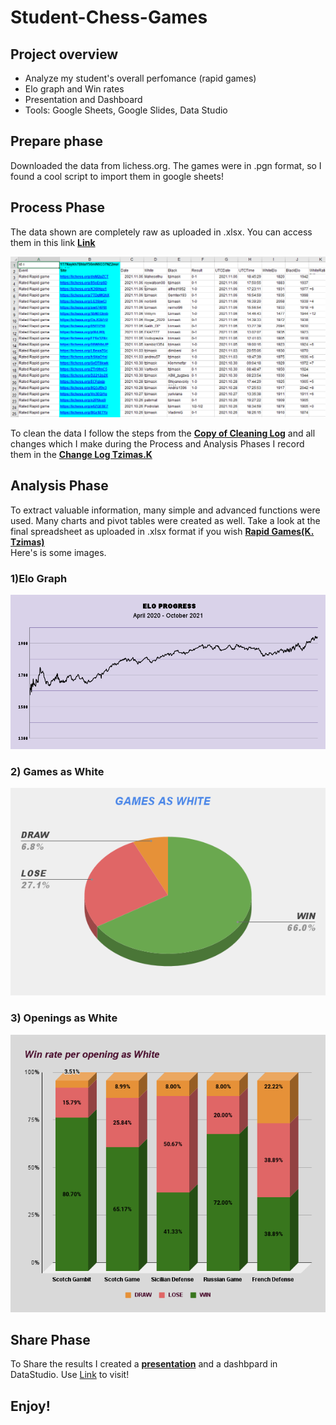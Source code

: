 # Student-Chess-Games

## Project overview
- Analyze my student's overall perfomance (rapid games)
- Elo graph and Win rates 
- Presentation and Dashboard 
- Tools: Google Sheets, Google Slides, Data Studio

## Prepare phase
Downloaded the data from lichess.org. The games were in .pgn format, so I found
a cool script to import them in google sheets!

## Process Phase
The data shown are completely raw as uploaded in .xlsx. You can access them in this link **[Link](https://github.com/DimKaisaris/Student-Chess-Games/blob/main/Raw%20Files/Copy%20of%20lichess.org.xlsx)** 

![Raw Data](Images/Raw_Data.png)

To clean the data I follow the steps from the **[Copy of Cleaning Log](https://github.com/DimKaisaris/Student-Chess-Games/blob/main/Processed%20Files/Copy%20of%20Cleaning%20Log.docx)**
and all changes which I make during the Process and Analysis Phases I record them in the **[Change Log Tzimas.K](https://github.com/DimKaisaris/Student-Chess-Games/blob/main/Processed%20Files/Change%20Log%20Tzimas.K.docx)**

## Analysis Phase 
To extract valuable information, many simple and advanced functions were used. Many charts and pivot tables were created as well.
Take a look at the final spreadsheet as uploaded in .xlsx format if you wish **[Rapid Games(K. Tzimas)](https://github.com/DimKaisaris/Student-Chess-Games/blob/main/Processed%20Files/Rapid%20Games%20(K.%20Tzimas).xlsx)**   
Here's is some images.

### 1)Elo Graph
![Elo Progress](Images/ELO_PROGRESS.png)

### 2) Games as White
![Games as White](Images/GAMES_AS_WHITE.png)

### 3) Openings as White
![Opening as white](Images/Opening_as_White.png)

## Share Phase
To Share the results I created a **[presentation](https://github.com/DimKaisaris/Student-Chess-Games/blob/main/Presentation/Rapid%20Games%20presentation(%20tzimask).pptx)**
and a dashbpard in DataStudio. Use [Link](https://datastudio.google.com/reporting/ab756547-d965-45d4-8413-0c212b0b4f1e/page/qK2eC) to visit!

## Enjoy!

